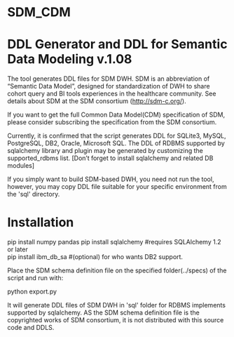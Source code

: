 # SDM_CDM
DDL Generator and DDL for Semantic Data Modeling v.1.08
=================

The tool generates DDL files for SDM DWH. SDM is an abbreviation of “Semantic Data Model”, designed for standardization of DWH to share cohort query and BI tools experiences in the healthcare community. See details about SDM at the SDM consortium (http://sdm-c.org/).

If you want to get the full Common Data Model(CDM) specification of SDM, please consider subscribing the specification from the SDM consortium.

Currently, it is confirmed that the script generates DDL for SQLite3, MySQL, PostgreSQL, DB2, Oracle, Microsoft SQL. The DDL of RDBMS supported by sqlalchemy library and plugin may be generated by customizing the supported_rdbms list. [Don’t forget to install sqlalchemy and related DB modules]

If you simply want to build SDM-based DWH, you need not run the tool, however, you may copy DDL file suitable for your specific environment from the 'sql' directory.

Installation
==================

pip install numpy pandas
pip install sqlalchemy #requires SQLAlchemy 1.2 or later	
pip install ibm_db_sa #(optional) for who wants DB2 support.

Place the SDM schema definition file on the specified folder(../specs) of the script and run with:

python export.py

It will generate DDL files of SDM DWH in 'sql' folder for RDBMS implements supported by sqlalchemy.
AS the SDM schema definition file is the copyrighted works of SDM consortium, it is not distributed with this source code and DDLS.
